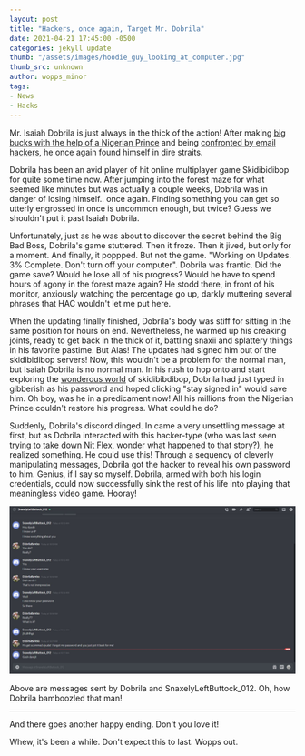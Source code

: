 ```yaml
---
layout: post
title: "Hackers, once again, Target Mr. Dobrila"
date: 2021-04-21 17:45:00 -0500
categories: jekyll update
thumb: "/assets/images/hoodie_guy_looking_at_computer.jpg"
thumb_src: unknown
author: wopps_minor
tags:
- News
- Hacks
---
```


Mr. Isaiah Dobrila is just always in the thick of the action! After making [big bucks with the help of a Nigerian Prince](https://hecrenews.github.io/jekyll/update/2020/05/24/man-makes-big-bucks-with-the-help-of-nigerian-prince.html) and being [confronted by email hackers](https://hecrenews.github.io/jekyll/update/2020/08/05/email-hackers-bring-man-closer-to-everyone-in-his-contact-list.html), he once again found himself in dire straits.

Dobrila has been an avid player of hit online multiplayer game Skidibidibop for quite some time now. After jumping into the forest maze for what seemed like minutes but was actually a couple weeks, Dobrila was in danger of losing himself.. once again. Finding something you can get so utterly engrossed in once is uncommon enough, but twice? Guess we shouldn't put it past Isaiah Dobrila.

Unfortunately, just as he was about to discover the secret behind the Big Bad Boss, Dobrila's game stuttered. Then it froze. Then it jived, but only for a moment. And finally, it poppped. But not the game. "Working on Updates. 3% Complete. Don't turn off your computer". Dobrila was frantic. Did the game save? Would he lose all of his progress? Would he have to spend hours of agony in the forest maze again? He stodd there, in front of his monitor, anxiously watching the percentage go up, darkly muttering several phrases that HAC wouldn't let me put here.

When the updating finally finished, Dobrila's body was stiff for sitting in the same position for hours on end. Nevertheless, he warmed up his creaking joints, ready to get back in the thick of it, battling snaxii and splattery things in his favorite pastime. But Alas! The updates had signed him out of the skidibidibop servers! Now, this wouldn't be a problem for the normal man, but Isaiah Dobrila is no normal man. In his rush to hop onto and start exploring the [wonderous world](https://www.youtube.com/watch?v=l034nh6VtUQ) of skidibibdibop, Dobrila had just typed in gibberish as his password and hoped clicking "stay signed in" would save him. Oh boy, was he in a predicament now! All his millions from the Nigerian Prince couldn't restore his progress. What could he do?

Suddenly, Dobrila's discord dinged. In came a very unsettling message at first, but as Dobrila interacted with this hacker-type (who was last seen [trying to take down Nit Flex](https://hecrenews.github.io/jekyll/update/2020/09/29/the-resistance-trying-to-take-down-nit-flex.html), wonder what happened to that story?), he realized something. He could use this! Through a sequency of cleverly manipulating messages, Dobrila got the hacker to reveal his own password to him. Genius, if I say so myself. Dobrila, armed with both his login credentials, could now successfully sink the rest of his life into playing that meaningless video game. Hooray!

![](/assets/images/cheeky_hacker_dms.JPG)

Above are messages sent by Dobrila and SnaxelyLeftButtock_012. Oh, how Dobrila bamboozled that man!

---
And there goes another happy ending. Don't you love it!

Whew, it's been a while. Don't expect this to last. Wopps out.
